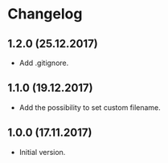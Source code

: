 # Changelog

## 1.2.0 (25.12.2017)

* Add .gitignore.

## 1.1.0 (19.12.2017)

* Add the possibility to set custom filename.

## 1.0.0 (17.11.2017)

* Initial version.
